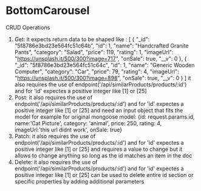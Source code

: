 # BottomCarousel

CRUD Operations
1. Get:  it expects return data to be shaped like :
[
    {
        "_id": "5f8786e3bd23e564fc51c64b",
        "id": 1,
        "name": "Handcrafted Granite Pants",
        "category": "Salad",
        "price": 119,
        "rating": 1,
        "imageUrl": "https://unsplash.it/500/300?image=717",
        "onSale": true,
        "__v": 0
    },
    {
        "_id": "5f8786e3bd23e564fc51c64c",
        "id": 1,
        "name": "Generic Wooden Computer",
        "category": "Car",
        "price": 79,
        "rating": 4,
        "imageUrl": "https://unsplash.it/500/300?image=898",
        "onSale": true,
        "__v": 0
    }
]
it also requires the use of endpoint('/api/similarProducts/products/:id') and for 'id' expectes a positive integer like [1] or [25]
2. Post:
it also requires the use of endpoint('/api/similarProducts/products/:id') and for 'id' expectes a positive integer like [1] or [25] and need an input object that fits the model for example for original mongoose model:
{id: request.params.id, name:'Cat Picture', category: 'animal', price: 250, rating: 4, imageUrl:'this url didnt work', onSale: true}
3. Patch:
it also requires the use of endpoint('/api/similarProducts/products/:id') and for 'id' expectes a positive integer like [1] or [25] and requires a value to change but it allows to change anything so long as the id matches an item in the doc
4. Delete:
it also requires the use of endpoint('/api/similarProducts/products/:id') and for 'id' expectes a positive integer like [1] or [25] can be used to delete entire id section or specific properties by adding additional parameters

